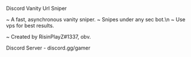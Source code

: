 Discord Vanity Url Sniper


~ A fast, asynchronous vanity sniper.
~ Snipes under any sec bot.\n
~ Use vps for best results.

~ Created by RisinPlayZ#1337, obv.


Discord Server - discord.gg/gamer
